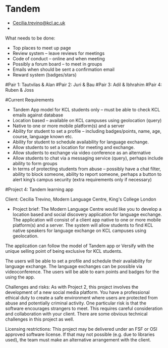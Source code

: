 # Tandem

-	Cecilia.trevino@kcl.ac.uk
-	

What needs to be done:
-	Top places to meet up page
-	Review system – leave reviews for meetings
-	Code of conduct – online and when meeting
-	Possibly a forum board – to meet in groups
-	Emails when should be sent a confirmation email 
-	Reward system (badges/stars)

#Pair 1: Tautvilas & Alan
#Pair 2: Juri & Bau
#Pair 3: Adil & Ibhrahim
#Pair 4: Ruben & Joss






#Current Requirements
- Tandem App model for KCL students only – must be able to check KCL emails against database
- Location based – available on KCL campuses using geolocation (query)
- Native to one or more mobile platform(s) and a server
- Ability for student to set a profile – including badges/points, name, age, course, language known etc.
- Ability for student to schedule availability for language exchange.
- Allow students to set a location for meeting and exchange.
- Allow students to exchange via video conference as an alternative
- Allow students to chat via a messaging service (query), perhaps include ability to form groups
- In terms of protecting students from abuse – possibly have a chat filter, ability to block someone, ability to report someone, perhaps a button to alert king’s campus security (extra requirements only if necessary)





#Project 4: Tandem learning app 

Client: Cecilia Trevino, Modern Language Centre, King's College London

- Project brief: The Modern Language Centre would like you to develop a location based and social discovery application for language exchange. The application will consist of a client app native to one or more mobile platform(s) and a server.  The system will allow students to find KCL native speakers for language exchange on KCL campuses using geolocation. 

The application can follow the model of Tandem app or Versify with the unique selling point of being exclusive for KCL students.

The users will be able to set a profile and schedule their availability for language exchange. The language exchanges can be possible via videoconference. The users will be able to earn points and badges for the using the app. 

Challenges and risks: As with Project 2, this project involves the development of a new social media platform.  You have a professional ethical duty to create a safe environment where users are protected from abuse and potentially criminal activity.  One particular risk is that the software encourages strangers to meet.  This requires careful consideration and collaboration with your client.  There are some obvious technical challenges in this project as well.

Licensing restrictions: This project may be delivered under an FSF or OSI approved software license.  If that may not possible (e.g. due to libraries used), the team must make an alternative arrangement with the client.
